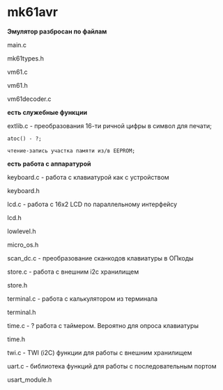 # mk61avr

**Эмулятор разбросан по файлам**

main.c

mk61types.h

vm61.c

vm61.h

vm61decoder.c

**есть служебные функции**

extlib.c - преобразования 16-ти ричной цифры в символ для печати;

	atoc() - ?;

	чтение-запись участка памяти из/в EEPROM;

**есть работа с аппаратурой**

keyboard.c - работа с клавиатурой как с устройством 

keyboard.h

lcd.c - работа с 16x2 LCD по параллельному интерфейсу

lcd.h

lowlevel.h

micro_os.h

scan_dc.c - преобразование сканкодов клавиатуры в ОПкоды 

store.c - работа с внешним i2c хранилищем

store.h

terminal.c - работа с калькулятором из терминала

terminal.h

time.c - ? работа с таймером. Вероятно для опроса клавиатуры

time.h

twi.c - TWI (i2C) функции для работы с внешним хранилищем

uart.c - библиотека функций для работы с последовательным портом

usart_module.h

